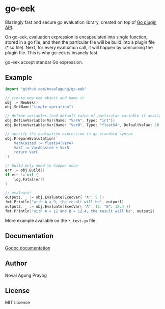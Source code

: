 # go-eek

Blazingly fast and secure go evaluation library, created on top of [Go plugin API](https://golang.org/pkg/plugin/).

On go-eek, evaluation expression is encapsulated into single function, stored in a go file, and then the particular file will be build into a plugin file (*.so file). Next, for every evaluation call, it will happen by consuming the plugin file. This is why go-eek is insanely fast.

go-eek accept standar Go expression.

## Example

```go
import "github.com/novalagung/go-eek"

// create new eek object and name it
obj := NewEek()
obj.SetName("simple operation")

// define variables (and default value of particular variable if available)
obj.DefineVariable(Var{Name: "VarA", Type: "int"})
obj.DefineVariable(Var{Name: "VarB", Type: "float64", DefaultValue: 10.5})

// specify the evaluation expression in go standard syntax
obj.PrepareEvalutation(`
    VarACasted := float64(VarA)
    VarC := VarACasted + VarB
    return VarC
`)

// build only need to happen once
err := obj.Build()
if err != nil {
    log.Fatal(err)
}

// evaluate!
output1, _ := obj.Evaluate(ExecVar{ "A": 9 })
fmt.Println("with A = 9, the result will be", output1)
output2, _ := obj.Evaluate(ExecVar{ "A": 12, "B": 12.4 })
fmt.Println("with A = 12 and B = 12.4, the result will be", output2)
```

More example available on the `*_test.go` file.

## Documentation

[Godoc documentation](http://godoc.org/github.com/novalagung/go-eek)

## Author

Noval Agung Prayog

## License

MIT License